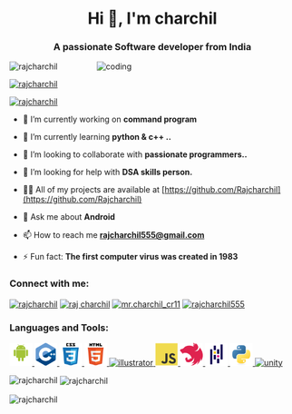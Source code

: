 <h1 align="center">Hi 👋, I'm charchil</h1>
<h3 align="center">A passionate Software developer from India</h3>
<img align="right" alt="coding" width="350" src="https://c.tenor.com/flflC6GFzO8AAAAd/sultan-alrefaei-programmer.gif">

<p align="left"> <img src="https://komarev.com/ghpvc/?username=rajcharchil&label=Profile%20views&color=0e75b6&style=flat" alt="rajcharchil" /> </p>

<p align="left"> <a href="https://github.com/ryo-ma/github-profile-trophy"><img src="https://github-profile-trophy.vercel.app/?username=rajcharchil" alt="rajcharchil" /></a> </p>

<p align="left"> <a href="https://twitter.com/rajcharchil" target="blank"><img src="https://img.shields.io/twitter/follow/rajcharchil?logo=twitter&style=for-the-badge" alt="rajcharchil" /></a> </p>

- 🔭 I’m currently working on **command program**

- 🌱 I’m currently learning **python & c++ ..**

- 👯 I’m looking to collaborate with **passionate programmers..**

- 🤝 I’m looking for help with **DSA skills person.**

- 👨‍💻 All of my projects are available at [https://github.com/Rajcharchil](https://github.com/Rajcharchil)

- 💬 Ask me about **Android**

- 📫 How to reach me **rajcharchil555@gmail.com**

- ⚡ Fun fact: **The first computer virus was created in 1983**

<h3 align="left">Connect with me:</h3>
<p align="left">
<a href="https://twitter.com/rajcharchil" target="blank"><img align="center" src="https://raw.githubusercontent.com/rahuldkjain/github-profile-readme-generator/master/src/images/icons/Social/twitter.svg" alt="rajcharchil" height="30" width="40" /></a>
<a href="https://linkedin.com/in/raj charchil" target="blank"><img align="center" src="https://raw.githubusercontent.com/rahuldkjain/github-profile-readme-generator/master/src/images/icons/Social/linked-in-alt.svg" alt="raj charchil" height="30" width="40" /></a>
<a href="https://instagram.com/mr.charchil_cr11" target="blank"><img align="center" src="https://raw.githubusercontent.com/rahuldkjain/github-profile-readme-generator/master/src/images/icons/Social/instagram.svg" alt="mr.charchil_cr11" height="30" width="40" /></a>
<a href="https://www.hackerrank.com/rajcharchil555" target="blank"><img align="center" src="https://raw.githubusercontent.com/rahuldkjain/github-profile-readme-generator/master/src/images/icons/Social/hackerrank.svg" alt="rajcharchil555" height="30" width="40" /></a>
</p>

<h3 align="left">Languages and Tools:</h3>
<p align="left"> <a href="https://developer.android.com" target="_blank" rel="noreferrer"> <img src="https://raw.githubusercontent.com/devicons/devicon/master/icons/android/android-original-wordmark.svg" alt="android" width="40" height="40"/> </a> <a href="https://www.w3schools.com/cpp/" target="_blank" rel="noreferrer"> <img src="https://raw.githubusercontent.com/devicons/devicon/master/icons/cplusplus/cplusplus-original.svg" alt="cplusplus" width="40" height="40"/> </a> <a href="https://www.w3schools.com/css/" target="_blank" rel="noreferrer"> <img src="https://raw.githubusercontent.com/devicons/devicon/master/icons/css3/css3-original-wordmark.svg" alt="css3" width="40" height="40"/> </a> <a href="https://www.w3.org/html/" target="_blank" rel="noreferrer"> <img src="https://raw.githubusercontent.com/devicons/devicon/master/icons/html5/html5-original-wordmark.svg" alt="html5" width="40" height="40"/> </a> <a href="https://www.adobe.com/in/products/illustrator.html" target="_blank" rel="noreferrer"> <img src="https://www.vectorlogo.zone/logos/adobe_illustrator/adobe_illustrator-icon.svg" alt="illustrator" width="40" height="40"/> </a> <a href="https://developer.mozilla.org/en-US/docs/Web/JavaScript" target="_blank" rel="noreferrer"> <img src="https://raw.githubusercontent.com/devicons/devicon/master/icons/javascript/javascript-original.svg" alt="javascript" width="40" height="40"/> </a> <a href="https://nestjs.com/" target="_blank" rel="noreferrer"> <img src="https://raw.githubusercontent.com/devicons/devicon/master/icons/nestjs/nestjs-plain.svg" alt="nestjs" width="40" height="40"/> </a> <a href="https://pandas.pydata.org/" target="_blank" rel="noreferrer"> <img src="https://raw.githubusercontent.com/devicons/devicon/2ae2a900d2f041da66e950e4d48052658d850630/icons/pandas/pandas-original.svg" alt="pandas" width="40" height="40"/> </a> <a href="https://www.python.org" target="_blank" rel="noreferrer"> <img src="https://raw.githubusercontent.com/devicons/devicon/master/icons/python/python-original.svg" alt="python" width="40" height="40"/> </a> <a href="https://unity.com/" target="_blank" rel="noreferrer"> <img src="https://www.vectorlogo.zone/logos/unity3d/unity3d-icon.svg" alt="unity" width="40" height="40"/> </a> </p>

<p><img align="left" src="https://github-readme-stats.vercel.app/api/top-langs?username=rajcharchil&show_icons=true&locale=en&layout=compact" alt="rajcharchil" /></p>

<p>&nbsp;<img align="center" src="https://github-readme-stats.vercel.app/api?username=rajcharchil&show_icons=true&locale=en" alt="rajcharchil" /></p>

<p><img align="center" src="https://github-readme-streak-stats.herokuapp.com/?user=rajcharchil&" alt="rajcharchil" /></p>
